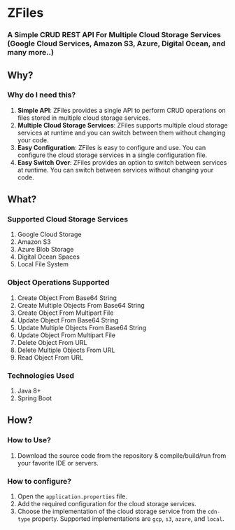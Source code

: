 # ZFiles
### A Simple CRUD REST API For Multiple Cloud Storage Services (Google Cloud Services, Amazon S3, Azure, Digital Ocean, and many more..)

## Why?
### Why do I need this?
1. **Simple API**: ZFiles provides a single API to perform CRUD operations on files stored in multiple cloud storage services.
2. **Multiple Cloud Storage Services**: ZFiles supports multiple cloud storage services at runtime and you can switch between them without changing your code.
3. **Easy Configuration**: ZFiles is easy to configure and use. You can configure the cloud storage services in a single configuration file.
4. **Easy Switch Over**: ZFiles provides an option to switch between services at runtime. You can switch between services without changing your code.

## What?
### Supported Cloud Storage Services
1. Google Cloud Storage
2. Amazon S3
3. Azure Blob Storage
4. Digital Ocean Spaces
5. Local File System

### Object Operations Supported
1. Create Object From Base64 String
2. Create Multiple Objects From Base64 String
3. Create Object From Multipart File
4. Update Object From Base64 String
5. Update Multiple Objects From Base64 String
6. Update Object From Multipart File
7. Delete Object From URL
8. Delete Multiple Objects From URL
9. Read Object From URL

### Technologies Used
1. Java 8+
2. Spring Boot

## How?
### How to Use?
1. Download the source code from the repository & compile/build/run from your favorite IDE or servers.

### How to configure?
1. Open the `application.properties` file.
2. Add the required configuration for the cloud storage services.
3. Choose the implementation of the cloud storage service from the `cdn-type` property. Supported implementations are `gcp`, `s3`, `azure`, and `local`.


